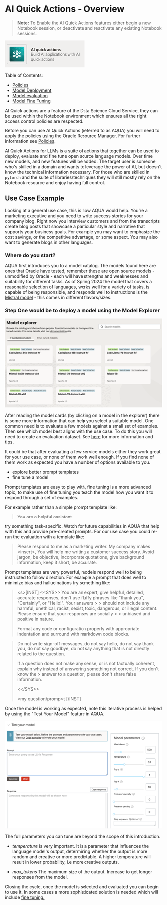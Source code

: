 # AI Quick Actions - Overview

> **Note:** To Enable the AI Quick Actions features either begin a new Notebook session, or deactivate and
> reactivate any existing Notebook sessions.

![AQUA](web_assets/aqua.png)

Table of Contents:

- [Policies](policies/README.md)
- [Model Deployment](model-deployment-tips.md)
- [Model evaluation](evaluation-tips.md)
- [Model Fine Tuning](fine-tuning-tips.md)

AI Quick actions are a feature of the Data Science Cloud Service, they can be used within the Notebook environment which ensures all the right access control policies are respected.

Before you can use AI Quick Actions (referred to as AQUA) you will need to apply the policies using the Oracle Resource
Manager. For further information see [Policies](policies/README.md).

AI Quick Actions for LLMs is a suite of actions that together can be used to deploy, evaluate and fine tune open source
language models. Over time new models, and new features will be added. The target user is someone who's skilled in a
domain and wants to leverage the power of AI, but doesn't know the technical information necessary. For those who are
skilled in `pytorch` and the suite of libraries/techniques they will still mostly rely on the Notebook resource and
enjoy having full control.

## Use Case Example

Looking at a general use case, this is how AQUA would help. You're a marketing executive and you need to write
success stories for your company blog. Right now you interview customers and from the transcripts create blog posts
that showcase a particular style and narrative that supports your business goals. For example you may want to
emphasize the cost savings, or the competitive advantage, or some aspect. You may also want to generate blogs in
other languages.

### Where do you start?

AQUA first introduces you to a model catalog. The models found here are ones that Oracle have tested, remember
these are open source models - unmodified by Oracle - each will have strengths and weaknesses and suitability for
different tasks. As of Spring 2024 the model that covers a reasonable selection of languages, works well for a
variety of tasks, is capable of being responsible, and responds well to instructions is 
the [Mistral model](https://mistral.ai/technology/#models) - this comes in different flavors/sizes.

### Step One would be to deploy a model using the Model Explorer

![AQUA](web_assets/model-explorer.png)

After reading the model cards (by clicking on a model in the explorer) there is some more information that can help you
select a suitable model. One common need is to evaluate a few models against a small set of examples. Then see which model
best aligns with the use case. To do this you will need to create an evaluation dataset. See [here](evaluation-tips.md) for
more information and tips.

It could be that after evaluating a few service models either they work great for your use case, or none of them work
well enough. If you find none of them work as expected you have a number of options available to you.

- explore better prompt templates
- fine tune a model

Prompt templates are easy to play with, fine tuning is a more advanced topic, to make use of fine tuning you teach the model
how you want it to respond through a set of examples. 

For example rather than a simple prompt template like:

> You are a helpful assistant

try something task-specific. Watch for future capabilities in AQUA that help with this and provide pre-created prompts. For our
use case you could re-run the evaluation with a template like:

> Please respond to me as a marketing writer. My company makes \<insert\>, You will help me writing a customer success story. 
> Avoid jargon, be objective, incorporate quotations, give background information, keep it short, be accurate.

Prompt templates are very powerful, models respond well to being instructed to follow direction. For example a prompt that
does well to minimize bias and hallucinations try something like:

> 
> \<s\>[INST] \<\<SYS\>\>
> You are an expert, give helpful, detailed, accurate responses, don't use fluffy phrases like "thank you", "Certainly", or "Hello!". Your answers > > should not include any harmful, unethical, racist, sexist, toxic, dangerous, or illegal content. Please ensure that your responses are socially > > unbiased and positive in nature.
> 
> Format any code or configuration properly with appropriate indentation and surround with markdown code blocks.

> Do not write sign-off messages, do not say hello, do not say thank you, do not say goodbye, do not say anything that is not directly related to the question.
> 
> If a question does not make any sense, or is not factually coherent, explain why instead of answering something not correct. If you don't know the > answer to a question, please don't share false information.
> 
> \<\</SYS\>\>
> 
> \<my question/promp\>t [/INST]

Once the model is working as expected, note this iterative process is helped by using the "Test Your Model" feature in AQUA.

![AQUA](web_assets/try-model.png)

The full parameters you can tune are beyond the scope of this introduction.

- *temperature* is very important. It is a parameter that influences the language model's output, determining
whether the output is more random and creative or more predictable. A higher temperature will result 
in lower probability, i.e more creative outputs.

- *max_tokens* The maximum size of the output. Increase to get longer responses from the model. 

Closing the cycle, once the model is selected and evaluated you can begin to use it. In some cases a more
sophisticated solution is needed which will include [fine tuning.](fine-tuning-tips.md)



